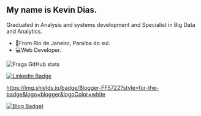## My name is Kevin Dias.

Graduated in Analysis and systems development and Specialist in Big Data and Analytics.



- 📍From Rio de Janeiro, Paraíba do sul.
- 💻Web Developer.

![Fraga GitHub stats](https://github-readme-stats.vercel.app/api?username=kevinidias&show_icons=true&theme=algolia&count_private=true)




[![Linkedin Badge](https://img.shields.io/badge/LinkedIn-0077B5?style=for-the-badge&logo=linkedin&logoColor=white&link=https://linkedin.com/in/kevin-dias-8b2a86203)](https://linkedin.com/in/kevin-dias-8b2a86203)


https://img.shields.io/badge/Blogger-FF5722?style=for-the-badge&logo=blogger&logoColor=white


[![Blog Badge](https://img.shields.io/badge/Blogger-FF5722?style=for-the-badge&logo=blogger&logoColor=white&link=https://kevinidias.github.io/))](https://kevinidias.github.io/)
